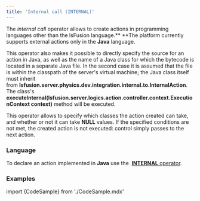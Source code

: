 ```yaml
---
title: 'Internal call (INTERNAL)'
---
```


The *internal call* operator allows to create actions in programming languages other than the lsFusion language.** **The platform currently supports external actions only in the **Java** language.

This operator also makes it possible to directly specify the source for an action in Java, as well as the name of a Java class for which the bytecode is located in a separate Java file. In the second case it is assumed that the file is within the classpath of the server's virtual machine; the Java class itself must inherit from **lsfusion.server.physics.dev.integration.internal.to.InternalAction**. The class's **executeInternal(lsfusion.server.logics.action.controller.context.ExecutionContext context)** method will be executed.

This operator allows to specify which classes the action created can take, and whether or not it can take **NULL** values. If the specified conditions are not met, the created action is not executed: control simply passes to the next action.

### Language

To declare an action implemented in **Java** use the  [**INTERNAL** operator](INTERNAL_operator.md).

### Examples

import {CodeSample} from './CodeSample.mdx'

<CodeSample url="http://documentation.lsfusion.org:5000/sample?file=ActionSample&block=custom"/>
